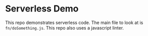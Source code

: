 # Serverless Demo
This repo demonstrates serverless code. The main file to look at is `fn/doSomething.js`.
This repo also uses a javascript linter.
